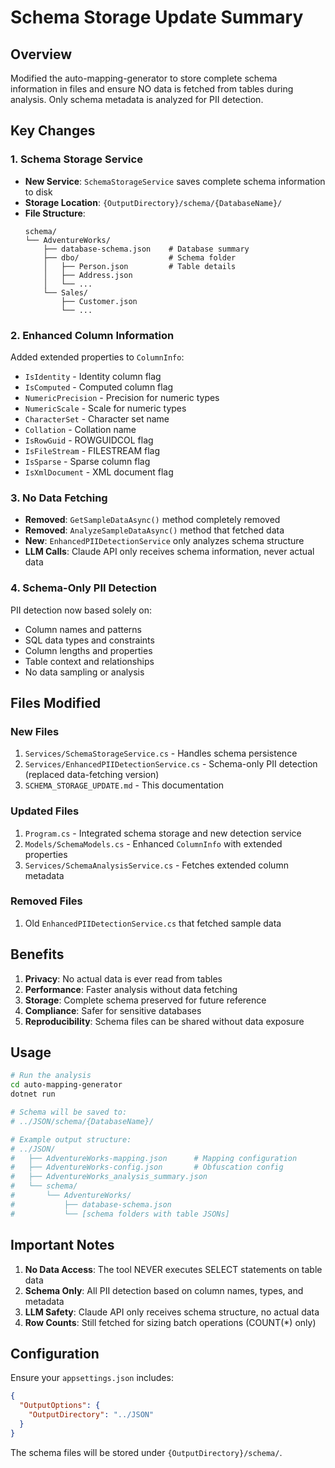 # Schema Storage Update Summary

## Overview
Modified the auto-mapping-generator to store complete schema information in files and ensure NO data is fetched from tables during analysis. Only schema metadata is analyzed for PII detection.

## Key Changes

### 1. Schema Storage Service
- **New Service**: `SchemaStorageService` saves complete schema information to disk
- **Storage Location**: `{OutputDirectory}/schema/{DatabaseName}/`
- **File Structure**:
  ```
  schema/
  └── AdventureWorks/
      ├── database-schema.json    # Database summary
      ├── dbo/                    # Schema folder
      │   ├── Person.json         # Table details
      │   ├── Address.json
      │   └── ...
      └── Sales/
          ├── Customer.json
          └── ...
  ```

### 2. Enhanced Column Information
Added extended properties to `ColumnInfo`:
- `IsIdentity` - Identity column flag
- `IsComputed` - Computed column flag  
- `NumericPrecision` - Precision for numeric types
- `NumericScale` - Scale for numeric types
- `CharacterSet` - Character set name
- `Collation` - Collation name
- `IsRowGuid` - ROWGUIDCOL flag
- `IsFileStream` - FILESTREAM flag
- `IsSparse` - Sparse column flag
- `IsXmlDocument` - XML document flag

### 3. No Data Fetching
- **Removed**: `GetSampleDataAsync()` method completely removed
- **Removed**: `AnalyzeSampleDataAsync()` method that fetched data
- **New**: `EnhancedPIIDetectionService` only analyzes schema structure
- **LLM Calls**: Claude API only receives schema information, never actual data

### 4. Schema-Only PII Detection
PII detection now based solely on:
- Column names and patterns
- SQL data types and constraints
- Column lengths and properties
- Table context and relationships
- No data sampling or analysis

## Files Modified

### New Files
1. `Services/SchemaStorageService.cs` - Handles schema persistence
2. `Services/EnhancedPIIDetectionService.cs` - Schema-only PII detection (replaced data-fetching version)
3. `SCHEMA_STORAGE_UPDATE.md` - This documentation

### Updated Files
1. `Program.cs` - Integrated schema storage and new detection service
2. `Models/SchemaModels.cs` - Enhanced `ColumnInfo` with extended properties
3. `Services/SchemaAnalysisService.cs` - Fetches extended column metadata

### Removed Files
1. Old `EnhancedPIIDetectionService.cs` that fetched sample data

## Benefits

1. **Privacy**: No actual data is ever read from tables
2. **Performance**: Faster analysis without data fetching
3. **Storage**: Complete schema preserved for future reference
4. **Compliance**: Safer for sensitive databases
5. **Reproducibility**: Schema files can be shared without data exposure

## Usage

```bash
# Run the analysis
cd auto-mapping-generator
dotnet run

# Schema will be saved to:
# ../JSON/schema/{DatabaseName}/

# Example output structure:
# ../JSON/
#   ├── AdventureWorks-mapping.json      # Mapping configuration
#   ├── AdventureWorks-config.json       # Obfuscation config
#   ├── AdventureWorks_analysis_summary.json
#   └── schema/
#       └── AdventureWorks/
#           ├── database-schema.json
#           └── [schema folders with table JSONs]
```

## Important Notes

1. **No Data Access**: The tool NEVER executes SELECT statements on table data
2. **Schema Only**: All PII detection based on column names, types, and metadata
3. **LLM Safety**: Claude API only receives schema structure, no actual data
4. **Row Counts**: Still fetched for sizing batch operations (COUNT(*) only)

## Configuration

Ensure your `appsettings.json` includes:
```json
{
  "OutputOptions": {
    "OutputDirectory": "../JSON"
  }
}
```

The schema files will be stored under `{OutputDirectory}/schema/`.